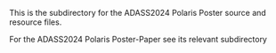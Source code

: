 This is the subdirectory for the ADASS2024 Polaris Poster source and resource files. 

For the ADASS2024 Polaris Poster-Paper see its relevant subdirectory